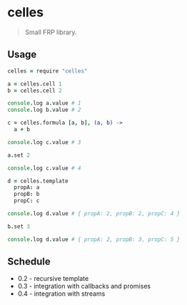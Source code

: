 # celles

> Small FRP library.

## Usage

```coffee
celles = require "celles"

a = celles.cell 1
b = celles.cell 2

console.log a.value # 1
console.log b.value # 2

c = celles.formula [a, b], (a, b) ->
  a + b

console.log c.value # 3

a.set 2

console.log c.value # 4

d = celles.template
  propA: a
  propB: b
  propC: c

console.log d.value # { propA: 2, propB: 2, propC: 4 }

b.set 3

console.log d.value # { propA: 2, propB: 3, propC: 5 }
```

## Schedule

* 0.2 - recursive template
* 0.3 - integration with callbacks and promises
* 0.4 - integration with streams
